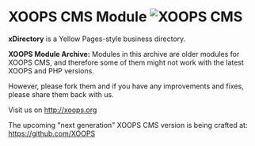 # XOOPS CMS Module   ![XOOPS CMS](https://avatars2.githubusercontent.com/u/12771439?v=3&s=200)

**xDirectory** is a Yellow Pages-style business directory. 

**XOOPS Module Archive:** Modules in this archive are older modules for XOOPS CMS, and therefore some of them might not work with the latest XOOPS and PHP versions. 

However, please fork them and if you have any improvements and fixes, please share them back with us. 

Visit us on http://xoops.org

The upcoming "next generation" XOOPS CMS version is being crafted at: https://github.com/XOOPS
